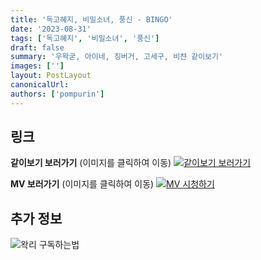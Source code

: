 ```yaml
---
title: '독고혜지, 비밀소녀, 풍신 - BINGO'
date: '2023-08-31'
tags: ['독고혜지', '비밀소녀', '풍신']
draft: false
summary: '우왁굳, 아이네, 징버거, 고세구, 비챤 같이보기'
images: ['']
layout: PostLayout
canonicalUrl:
authors: ['pompurin']
---
```


## 링크

**같이보기 보러가기** (이미지를 클릭하여 이동)
[![같이보기 보러가기](https://cdn.discordapp.com/attachments/1136601898116464710/1211650793904807976/logo.png?ex=65eef8bc&is=65dc83bc&hm=95dc0e08c1f43025dd60def429896697b3787a9f923593eb50b24e9fb6280361&)](https://cafe.naver.com/steamindiegame/12703164)

**MV 보러가기** (이미지를 클릭하여 이동)
[![MV 시청하기]()](https://cafe.naver.com/steamindiegame/12637582)

## 추가 정보

![왁리 구독하는법](https://cdn.discordapp.com/attachments/1136601898116464710/1202561346370142238/--3-cut.gif?ex=65e99707&is=65d72207&hm=77ccf39e44d1b0ba4bc899cb3220e87d5ce56ff9a25de53263bc132fb9c9d85a&)
